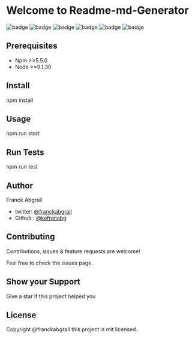 
# Welcome to Readme-md-Generator

![badge](https://img.shields.io/badge/version-0.50-blue)
![badge](https://img.shields.io/badge/npm-%3E%3D5.5.50-blue)
![badge](https://img.shields.io/badge/node-%3E%3D9.1.30-blue)
![badge](https://img.shields.io/badge/documentation-yes-brightgreen)
![badge](https://img.shields.io/badge/maintained-yes-green)
![badge](https://img.shields.io/badge/license-MIT-yellowgreen)


## Prerequisites
* Npm >=5.5.0
* Node >=9.1.30
## Install
 npm install


    
## Usage

npm run start





## Run Tests

npm run test



## Author

Franck Abgrall
* twitter: [@franckabgrall](https://github.com/Omkar6627/assignments)
* Github : [@kefranabg](https://github.com/Omkar6627/assignments)


## Contributing

Contributions, issues & feature requests are  welcome!

Feel free to check the issues page.

## Show your Support

Give a star if this project helped you


## License

Copyright @franckabgrall
this project is mit licensed.
